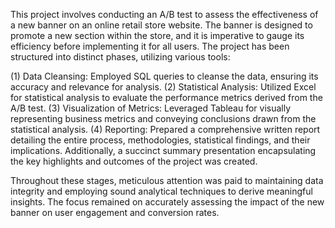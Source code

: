 This project involves conducting an A/B test to assess the effectiveness of a new banner on an online retail store website.
The banner is designed to promote a new section within the store, and it is imperative to gauge its efficiency before implementing it for all users.
The project has been structured into distinct phases, utilizing various tools:

(1) Data Cleansing: Employed SQL queries to cleanse the data, ensuring its accuracy and relevance for analysis.
(2) Statistical Analysis: Utilized Excel for statistical analysis to evaluate the performance metrics derived from the A/B test.
(3) Visualization of Metrics: Leveraged Tableau for visually representing business metrics and conveying conclusions drawn from the statistical analysis.
(4) Reporting: Prepared a comprehensive written report detailing the entire process, methodologies, statistical findings, and their implications. Additionally, a succinct summary presentation encapsulating the key highlights and outcomes of the project was created.

Throughout these stages, meticulous attention was paid to maintaining data integrity and employing sound analytical techniques to derive meaningful insights.
The focus remained on accurately assessing the impact of the new banner on user engagement and conversion rates.
